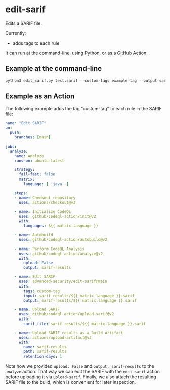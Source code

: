 # edit-sarif

Edits a SARIF file.

Currently:

* adds tags to each rule

It can run at the command-line, using Python, or as a GitHub Action.

## Example at the command-line

```python
python3 edit_sarif.py test.sarif --custom-tags example-tag --output-sarif test.sarif
```

## Example as an Action

The following example adds the tag "custom-tag" to each rule in the SARIF file:

```yaml
name: "Edit SARIF"
on:
  push:
    branches: [main]

jobs:
  analyze:
    name: Analyze
    runs-on: ubuntu-latest

    strategy:
      fail-fast: false
      matrix:
        language: [ 'java' ]

    steps:
    - name: Checkout repository
      uses: actions/checkout@v3

    - name: Initialize CodeQL
      uses: github/codeql-action/init@v2
      with:
        languages: ${{ matrix.language }}

    - name: Autobuild
      uses: github/codeql-action/autobuild@v2

    - name: Perform CodeQL Analysis
      uses: github/codeql-action/analyze@v2
      with:
        upload: False
        output: sarif-results

    - name: Edit SARIF
      uses: advanced-security/edit-sarif@main
      with:
        tags: custom-tag
        input: sarif-results/${{ matrix.language }}.sarif
        output: sarif-results/${{ matrix.language }}.sarif

    - name: Upload SARIF
      uses: github/codeql-action/upload-sarif@v2
      with:
        sarif_file: sarif-results/${{ matrix.language }}.sarif

    - name: Upload SARIF results as a Build Artifact
      uses: actions/upload-artifact@v3
      with:
        name: sarif-results
        path: sarif-results
        retention-days: 1
```

Note how we provided `upload: False` and `output: sarif-results` to the `analyze` action. That way we can edit the SARIF with the `edit-sarif` action before uploading it via `upload-sarif`. Finally, we also attach the resulting SARIF file to the build, which is convenient for later inspection.
